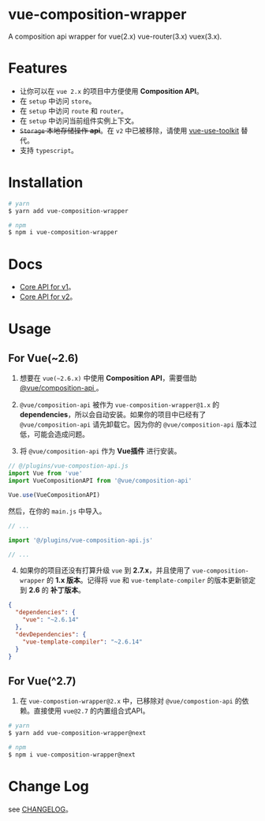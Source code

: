 # vue-composition-wrapper

A composition api wrapper for vue(2.x) vue-router(3.x) vuex(3.x).

# Features

- 让你可以在 `vue 2.x` 的项目中方便使用 **Composition API**。
- 在 `setup` 中访问 `store`。
- 在 `setup` 中访问 `route` 和 `router`。
- 在 `setup` 中访问当前组件实例上下文。
- ~~`Storage` 本地存储操作 **api**~~。在 `v2` 中已被移除，请使用 <a href="https://github.com/yisibell/vue-use-toolkit">vue-use-toolkit</a> 替代。
- 支持 `typescript`。

# Installation

```bash
# yarn
$ yarn add vue-composition-wrapper

# npm
$ npm i vue-composition-wrapper
```

# Docs

- <a href="./docs/v1.md">Core API for v1</a>。
- <a href="./docs/v2.md">Core API for v2</a>。

# Usage

## For Vue(~2.6)

1. 想要在 `vue(~2.6.x)` 中使用 **Composition API**，需要借助 <a href="https://github.com/vuejs/composition-api"> @vue/composition-api </a>。

2. `@vue/composition-api` 被作为 `vue-composition-wrapper@1.x` 的 **dependencies**，所以会自动安装。如果你的项目中已经有了 `@vue/composition-api` 请先卸载它。因为你的 `@vue/composition-api` 版本过低，可能会造成问题。

3. 将 `@vue/composition-api` 作为 **Vue插件** 进行安装。

```js
// @/plugins/vue-compostion-api.js
import Vue from 'vue'
import VueCompositionAPI from '@vue/composition-api'

Vue.use(VueCompositionAPI)
```

然后，在你的 `main.js` 中导入。

```js
// ...

import '@/plugins/vue-composition-api.js'

// ...
```

4. 如果你的项目还没有打算升级 `vue` 到 **2.7.x**，并且使用了 `vue-composition-wrapper` 的 **1.x 版本**。记得将 `vue` 和 `vue-template-compiler` 的版本更新锁定到 **2.6** 的 **补丁版本**。

```json
{
  "dependencies": {
    "vue": "~2.6.14"
  },
  "devDependencies": {
    "vue-template-compiler": "~2.6.14"
  }
}
```

## For Vue(^2.7)

1. 在 `vue-compostion-wrapper@2.x` 中，已移除对 `@vue/compostion-api` 的依赖。直接使用 `vue@2.7` 的内置组合式API。

``` bash
# yarn
$ yarn add vue-composition-wrapper@next

# npm 
$ npm i vue-composition-wrapper@next
```

# Change Log

see <a href="./CHANGELOG.md">CHANGELOG</a>。
